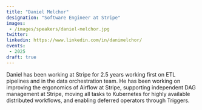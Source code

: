 ```yaml
---
title: "Daniel Melchor"
designation: "Software Engineer at Stripe"
images:
 - /images/speakers/daniel-melchor.jpg
twitter: 
linkedin: https://www.linkedin.com/in/danimelchor/
events:
 - 2025
draft: true 
---
```


Daniel has been working at Stripe for 2.5 years working first on ETL pipelines and in the data orchestration team. He has been working on improving the ergonomics of Airflow at Stripe, supporting independent DAG management at Stripe, moving all tasks to Kubernetes for highly available distributed workflows, and enabling deferred operators through Triggers.